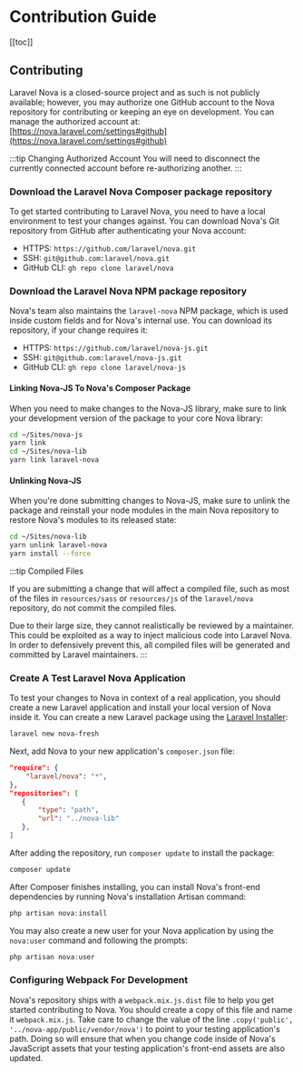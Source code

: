 # Contribution Guide

[[toc]]

## Contributing

Laravel Nova is a closed-source project and as such is not publicly available; however, you may authorize one GitHub account to the Nova repository for contributing or keeping an eye on development. You can manage the authorized account at: [https://nova.laravel.com/settings#github](https://nova.laravel.com/settings#github)

:::tip Changing Authorized Account
You will need to disconnect the currently connected account before re-authorizing another.
:::

### Download the Laravel Nova Composer package repository

To get started contributing to Laravel Nova, you need to have a local environment to test your changes against. You can download Nova's Git repository from GitHub after authenticating your Nova account:

- HTTPS: `https://github.com/laravel/nova.git`
- SSH: `git@github.com:laravel/nova.git`
- GitHub CLI: `gh repo clone laravel/nova`

### Download the Laravel Nova NPM package repository

Nova's team also maintains the `laravel-nova` NPM package, which is used inside custom fields and for Nova's internal use. You can download its repository, if your change requires it:

- HTTPS: `https://github.com/laravel/nova-js.git`
- SSH: `git@github.com:laravel/nova-js.git`
- GitHub CLI: `gh repo clone laravel/nova-js`

#### Linking Nova-JS To Nova's Composer Package

When you need to make changes to the Nova-JS library, make sure to link your development version of the package to your core Nova library:

```sh
cd ~/Sites/nova-js
yarn link
cd ~/Sites/nova-lib
yarn link laravel-nova
```

#### Unlinking Nova-JS

When you're done submitting changes to Nova-JS, make sure to unlink the package and reinstall your node modules in the main Nova repository to restore Nova's modules to its released state:

```sh
cd ~/Sites/nova-lib
yarn unlink laravel-nova
yarn install --force
```

:::tip Compiled Files

If you are submitting a change that will affect a compiled file, such as most of the files in `resources/sass` or `resources/js` of the `laravel/nova` repository, do not commit the compiled files.

Due to their large size, they cannot realistically be reviewed by a maintainer. This could be exploited as a way to inject malicious code into Laravel Nova. In order to defensively prevent this, all compiled files will be generated and committed by Laravel maintainers.
:::

### Create A Test Laravel Nova Application

To test your changes to Nova in context of a real application, you should create a new Laravel application and install your local version of Nova inside it. You can create a new Laravel package using the [Laravel Installer](https://github.com/laravel/installer):

```sh
laravel new nova-fresh
```

Next, add Nova to your new application's `composer.json` file:

```json
"require": {
    "laravel/nova": "*",
},
"repositories": [
   {
       "type": "path",
       "url": "../nova-lib"
   },
]
```

After adding the repository, run `composer update` to install the package:

```php
composer update
```

After Composer finishes installing, you can install Nova's front-end dependencies by running Nova's installation Artisan command:

```php
php artisan nova:install
```

You may also create a new user for your Nova application by using the `nova:user` command and following the prompts:

```php
php artisan nova:user
```

### Configuring Webpack For Development

Nova's repository ships with a `webpack.mix.js.dist` file to help you get started contributing to Nova. You should create a copy of this file and name it `webpack.mix.js`. Take care to change the value of the line `.copy('public', '../nova-app/public/vendor/nova')` to point to your testing application's path. Doing so will ensure that when you change code inside of Nova's JavaScript assets that your testing application's front-end assets are also updated.
